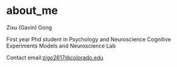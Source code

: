 # about_me
Zixu (Gavin) Gong

First year Phd student in Psychology and Neuroscience
Cognitive Experiments Models and Neuroscience Lab

Contact
email:zigo2617@colorado.edu
